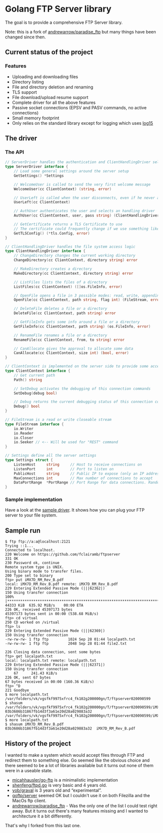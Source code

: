 # Golang FTP Server library

The goal is to provide a comprehensive FTP Server library.

Note: this is a fork of [andrewarrow/paradise_ftp](https://github.com/andrewarrow/paradise_ftp) but many things have been changed since then.

## Current status of the project

### Features

 * Uploading and downloading files
 * Directory listing
 * File and directory deletion and renaming
 * TLS support
 * File download/upload resume support
 * Complete driver for all the above features
 * Passive socket connections (EPSV and PASV commands, no active connections)
 * Small memory footprint
 * Only relies on the standard library except for logging which uses [log15](https://github.com/inconshreveable/log15)
 
## The driver

### The API
```go
// ServerDriver handles the authentication and ClientHandlingDriver selection
type ServerDriver interface {
	// Load some general settings around the server setup
	GetSettings() *Settings

	// WelcomeUser is called to send the very first welcome message
	WelcomeUser(cc ClientContext) (string, error)

	// UserLeft is called when the user disconnects, even if he never authenticated
	UserLeft(cc ClientContext)

	// AuthUser authenticates the user and selects an handling driver
	AuthUser(cc ClientContext, user, pass string) (ClientHandlingDriver, error)

	// GetCertificate returns a TLS Certificate to use
	// The certificate could frequently change if we use something like "let's encrypt"
	GetTLSConfig() (*tls.Config, error)
}

// ClientHandlingDriver handles the file system access logic
type ClientHandlingDriver interface {
	// ChangeDirectory changes the current working directory
	ChangeDirectory(cc ClientContext, directory string) error

	// MakeDirectory creates a directory
	MakeDirectory(cc ClientContext, directory string) error

	// ListFiles lists the files of a directory
	ListFiles(cc ClientContext) ([]os.FileInfo, error)

	// OpenFile opens a file in 3 possible modes: read, write, appending write (use appropriate flags)
	OpenFile(cc ClientContext, path string, flag int) (FileStream, error)

	// DeleteFile deletes a file or a directory
	DeleteFile(cc ClientContext, path string) error

	// GetFileInfo gets some info around a file or a directory
	GetFileInfo(cc ClientContext, path string) (os.FileInfo, error)

	// RenameFile renames a file or a directory
	RenameFile(cc ClientContext, from, to string) error

	// CanAllocate gives the approval to allocate some data
	CanAllocate(cc ClientContext, size int) (bool, error)
}

// ClientContext is implemented on the server side to provide some access to few data around the client
type ClientContext interface {
	// Get current path
	Path() string

	// SetDebug activates the debugging of this connection commands
	SetDebug(debug bool)

	// Debug returns the current debugging status of this connection commands
	Debug() bool
}

// FileStream is a read or write closeable stream
type FileStream interface {
	io.Writer
	io.Reader
	io.Closer
	io.Seeker // <-- Will be used for "REST" command
}

// Settings define all the server settings
type Settings struct {
	ListenHost     string     // Host to receive connections on
	ListenPort     int        // Port to listen on
	PublicHost     string     // Public IP to expose (only an IP address is accepted at this stage)
	MaxConnections int        // Max number of connections to accept
	DataPortRange  *PortRange // Port Range for data connections. Random one will be used if not specified
}
```

### Sample implementation

Have a look at the [sample driver](https://github.com/fclairamb/ftpserver/tree/master/sample). It shows how you can plug your FTP server to your file system.


## Sample run
```
$ ftp ftp://a:a@localhost:2121
Trying ::1...
Connected to localhost.
220 Welcome on https://github.com/fclairamb/ftpserver
331 OK
230 Password ok, continue
Remote system type is UNIX.
Using binary mode to transfer files.
200 Type set to binary
ftp> put iMX7D_RM_Rev_B.pdf 
local: iMX7D_RM_Rev_B.pdf remote: iMX7D_RM_Rev_B.pdf
229 Entering Extended Passive Mode (|||62362|)
150 Using transfer connection
100% |******************************************************************************************************************************************************************| 44333 KiB  635.92 MiB/s    00:00 ETA
226 OK, received 45397173 bytes
45397173 bytes sent in 00:00 (538.68 MiB/s)
ftp> cd virtual
250 CD worked on /virtual
ftp> ls
229 Entering Extended Passive Mode (|||62369|)
150 Using transfer connection
-rw-rw-rw- 1 ftp ftp         1024 Sep 28 01:44 localpath.txt
-rw-rw-rw- 1 ftp ftp         2048 Sep 28 01:44 file2.txt

226 Closing data connection, sent some bytes
ftp> get localpath.txt
local: localpath.txt remote: localpath.txt
229 Entering Extended Passive Mode (|||62371|)
150 Using transfer connection
    67      241.43 KiB/s 
226 OK, sent 67 bytes
67 bytes received in 00:00 (160.36 KiB/s)
ftp> ^D
221 Goodbye
$ more localpath.txt 
/var/folders/vk/vgsfkf9975xfrc4_fk102g200000gn/T/ftpserver020090599
$ shasum /var/folders/vk/vgsfkf9975xfrc4_fk102g200000gn/T/ftpserver020090599/iMX7D_RM_Rev_B.pdf 
03b3686b31867fb14d3f3a61e20d28a029883a32  /var/folders/vk/vgsfkf9975xfrc4_fk102g200000gn/T/ftpserver020090599/iMX7D_RM_Rev_B.pdf
$ more localpath.txt 
$ shasum iMX7D_RM_Rev_B.pdf 
03b3686b31867fb14d3f3a61e20d28a029883a32  iMX7D_RM_Rev_B.pdf
```

## History of the project

I wanted to make a system which would accept files through FTP and redirect them to something else. Go seemed like the obvious choice and there seemed to be a lot of libraries available but it turns out none of them were in a useable state.

* [micahhausler/go-ftp](https://github.com/micahhausler/go-ftp) is a  minimalistic implementation 
* [shenfeng/ftpd.go](https://github.com/shenfeng/ftpd.go) is very basic and 4 years old.
* [yob/graval](https://github.com/yob/graval) is 3 years old and “experimental”.
* [goftp/server](https://github.com/goftp/server) seemed OK but I couldn't use it on both Filezilla and the MacOs ftp client.
* [andrewarrow/paradise_ftp](https://github.com/andrewarrow/paradise_ftp) - Was the only one of the list I could test right away. But it turns out there's many features missing and I wanted to architecture it a bit differently.

That's why I forked from this last one.
